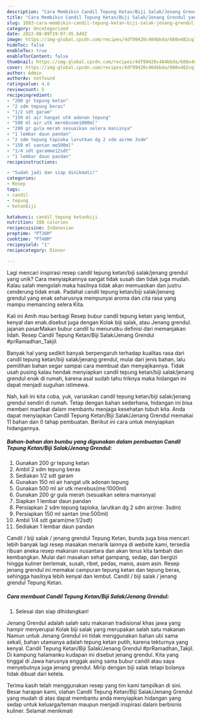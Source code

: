 ```yaml
---
description: "Cara Membikin Candil Tepung Ketan/Biji Salak/Jenang Grendul yang Lezat"
title: "Cara Membikin Candil Tepung Ketan/Biji Salak/Jenang Grendul yang Lezat"
slug: 1693-cara-membikin-candil-tepung-ketan-biji-salak-jenang-grendul-yang-lezat
category: Uncategorized
date: 2022-08-09T19:07:45.649Z
image: https://img-global.cpcdn.com/recipes/4df99420c404bbda/680x482cq70/candil-tepung-ketanbiji-salakjenang-grendul-foto-resep-utama.jpg
hideToc: false
enableToc: true
enableTocContent: false
thumbnail: https://img-global.cpcdn.com/recipes/4df99420c404bbda/680x482cq70/candil-tepung-ketanbiji-salakjenang-grendul-foto-resep-utama.jpg
cover: https://img-global.cpcdn.com/recipes/4df99420c404bbda/680x482cq70/candil-tepung-ketanbiji-salakjenang-grendul-foto-resep-utama.jpg
author: Admin
authorAv: notfound
ratingvalue: 4.8
reviewcount: 5
recipeingredient:
- "200 gr tepung ketan"
- "2 sdm tepung beras"
- "1/2 sdt garam"
- "150 ml air hangat utk adonan tepung"
- "500 ml air utk merebusme1000ml"
- "200 gr gula merah sesuaikan selera manisnya"
- "1 lembar daun pandan"
- "2 sdm tepung tapioka larutkan dg 2 sdm airme 3sdm"
- "150 ml santan me500ml"
- "1/4 sdt garamme12sdt"
- "1 lembar daun pandan"
recipeinstructions:

- "Sudah jadi dan siap dinikmati!"
categories:
- Resep
tags:
- candil
- tepung
- ketanbiji

katakunci: candil tepung ketanbiji 
nutrition: 188 calories
recipecuisine: Indonesian
preptime: "PT36M"
cooktime: "PT40M"
recipeyield: "1"
recipecategory: Dinner

---
```





Lagi mencari inspirasi resep candil tepung ketan/biji salak/jenang grendul yang unik? Cara menyiapkannya sangat tidak susah dan tidak juga mudah. Kalau salah mengolah maka hasilnya tidak akan memuaskan dan justru cenderung tidak enak. Padahal candil tepung ketan/biji salak/jenang grendul yang enak seharusnya mempunyai aroma dan cita rasa yang mampu memancing selera Kita.





Kali ini Amih mau berbagi Resep bubur candil tepung ketan yang lembut, kenyal dan enak.disebut juga dengan Kolak biji salak, atau Jenang grendul. jajanan pasarMakan bubur candil tu menurutku definisi dari memanjakan lidah. Resep Candil Tepung Ketan/Biji Salak/Jenang Grendul #prRamadhan_Takjil.

Banyak hal yang sedikit banyak berpengaruh terhadap kualitas rasa dari candil tepung ketan/biji salak/jenang grendul, mulai dari jenis bahan, lalu pemilihan bahan segar sampai cara membuat dan menyajikannya. Tidak usah pusing kalau hendak menyiapkan candil tepung ketan/biji salak/jenang grendul enak di rumah, karena asal sudah tahu triknya maka hidangan ini dapat menjadi suguhan istimewa.






Nah, kali ini kita coba, yuk, variasikan candil tepung ketan/biji salak/jenang grendul sendiri di rumah. Tetap dengan bahan sederhana, hidangan ini bisa memberi manfaat dalam membantu menjaga kesehatan tubuh kita. Anda dapat menyiapkan Candil Tepung Ketan/Biji Salak/Jenang Grendul memakai 11 bahan dan 0 tahap pembuatan. Berikut ini cara untuk menyiapkan hidangannya.

<!--inarticleads1-->

##### Bahan-bahan dan bumbu yang digunakan dalam pembuatan Candil Tepung Ketan/Biji Salak/Jenang Grendul:

1. Gunakan 200 gr tepung ketan
1. Ambil 2 sdm tepung beras
1. Sediakan 1/2 sdt garam
1. Gunakan 150 ml air hangat utk adonan tepung
1. Gunakan 500 ml air utk merebus(me:1000ml)
1. Gunakan 200 gr gula merah (sesuaikan selera manisnya)
1. Siapkan 1 lembar daun pandan
1. Persiapkan 2 sdm tepung tapioka, larutkan dg 2 sdm air(me: 3sdm)
1. Persiapkan 150 ml santan (me:500ml)
1. Ambil 1/4 sdt garam(me:1/2sdt)
1. Sediakan 1 lembar daun pandan


Candil / biji salak / jenang grendul Tepung Ketan, bunda juga bisa mencari lebih banyak lagi resep masakan menarik lainnya di website kami, tersedia ribuan aneka resep makanan nusantara dan akan terus kita tambah dan kembangkan. Mulai dari masakan sehat gampang, sedap, dan bergizi hingga kuliner berlemak, susah, ribet, pedas, manis, asam asin. Resep jenang grendul ini memakai campuran tepung ketan dan tepung beras, sehingga hasilnya lebih kenyal dan lembut. Candil / biji salak / jenang grendul Tepung Ketan. 

<!--inarticleads2-->

##### Cara membuat Candil Tepung Ketan/Biji Salak/Jenang Grendul:


1. Selesai dan siap dihidangkan!

Jenang Grendul adalah salah satu makanan tradisional khas jawa yang hampir menyerupai Kolak biji salak yang merupakan salah satu makanan Namun untuk Jenang Grendul ini tidak menggunakan bahan ubi sama sekali, bahan utamanya adalah tepung ketan putih, karena tekturnya yang kenyal. Candil Tepung Ketan/Biji Salak/Jenang Grendul #prRamadhan_Takjil. Di kampung halamanku kudapan ini disebut jenang grendul. Kita yang tinggal di Jawa harusnya enggak asing sama bubur candil atau saya menyebutnya juga jenang grendul. Mirip dengan biji salak tetapi bolanya tidak dibuat dari ketela. 

Terima kasih telah menggunakan resep yang tim kami tampilkan di sini. Besar harapan kami, olahan Candil Tepung Ketan/Biji Salak/Jenang Grendul yang mudah di atas dapat membantu anda menyiapkan hidangan yang sedap untuk keluarga/teman maupun menjadi inspirasi dalam berbisnis kuliner. Selamat menikmati
